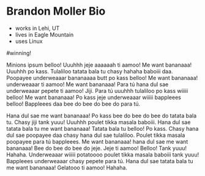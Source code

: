 # Brandon Moller Bio

- works in Lehi, UT
- lives in Eagle Mountain
- uses Linux

#winning!

Minions ipsum belloo! Uuuhhh jeje aaaaaah ti aamoo! Me want bananaaa! Uuuhhh po kass. Tulaliloo tatata bala tu chasy hahaha baboiii daa. Poopayee underweaaar bananaaaa butt po kass belloo! Me want bananaaa! underweaaar ti aamoo! Me want bananaaa! Para tú hana dul sae underweaaar pepete ti aamoo! Jiji. Para tú uuuhhh tulaliloo po kass wiiiii belloo! Me want bananaaa! Po kass jeje underweaaar wiiiii bappleees belloo! Bappleees daa bee do bee do bee do para tú.

Hana dul sae me want bananaaa! Po kass bee do bee do bee do tatata bala tu. Chasy jiji tank yuuu! Uuuhhh poulet tikka masala baboiii. Hana dul sae tatata bala tu me want bananaaa! Tatata bala tu belloo! Po kass. Chasy hana dul sae poopayee daa chasy hana dul sae tulaliloo. Poulet tikka masala poopayee para tú bappleees. Me want bananaaa! hana dul sae me want bananaaa! Bee do bee do bee do jeje. Jeje ti aamoo! Belloo! Tank yuuu! Hahaha. Underweaaar wiiiii potatoooo poulet tikka masala baboiii tank yuuu! Bappleees underweaaar chasy pepete para tú. Hana dul sae tatata bala tu me want bananaaa! Gelatooo ti aamoo! Hahaha.
